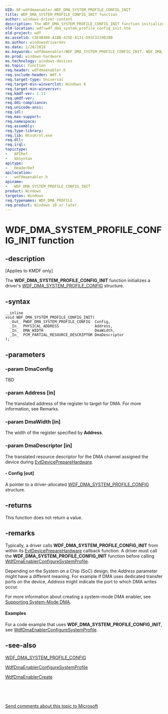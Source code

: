 ```yaml
---
UID: NF:wdfdmaenabler.WDF_DMA_SYSTEM_PROFILE_CONFIG_INIT
title: WDF_DMA_SYSTEM_PROFILE_CONFIG_INIT function
author: windows-driver-content
description: The WDF_DMA_SYSTEM_PROFILE_CONFIG_INIT function initializes a driver's WDF_DMA_SYSTEM_PROFILE_CONFIG structure.
old-location: wdf\wdf_dma_system_profile_config_init.htm
old-project: wdf
ms.assetid: C3E9B4D6-A1BB-425E-A131-D93C3219D28B
ms.author: windowsdriverdev
ms.date: 2/20/2018
ms.keywords: wdfdmaenabler/WDF_DMA_SYSTEM_PROFILE_CONFIG_INIT, WDF_DMA_SYSTEM_PROFILE_CONFIG_INIT, kmdf.wdf_dma_system_profile_config_init, wdf.wdf_dma_system_profile_config_init, WDF_DMA_SYSTEM_PROFILE_CONFIG_INIT function
ms.prod: windows-hardware
ms.technology: windows-devices
ms.topic: function
req.header: wdfdmaenabler.h
req.include-header: Wdf.h
req.target-type: Universal
req.target-min-winverclnt: Windows 8
req.target-min-winversvr: 
req.kmdf-ver: 1.11
req.umdf-ver: 
req.ddi-compliance: 
req.unicode-ansi: 
req.idl: 
req.max-support: 
req.namespace: 
req.assembly: 
req.type-library: 
req.lib: NtosKrnl.exe
req.dll: 
req.irql: 
topictype:
-	APIRef
-	kbSyntax
apitype:
-	HeaderDef
apilocation:
-	wdfdmaenabler.h
apiname:
-	WDF_DMA_SYSTEM_PROFILE_CONFIG_INIT
product: Windows
targetos: Windows
req.typenames: WDF_DMA_PROFILE
req.product: Windows 10 or later.
---
```


# WDF_DMA_SYSTEM_PROFILE_CONFIG_INIT function


## -description


<p class="CCE_Message">[Applies to KMDF only]

The <b>WDF_DMA_SYSTEM_PROFILE_CONFIG_INIT</b> function initializes a driver's <a href="..\wdfdmaenabler\ns-wdfdmaenabler-_wdf_dma_system_profile_config.md">WDF_DMA_SYSTEM_PROFILE_CONFIG</a> structure.


## -syntax


````
__inline
void WDF_DMA_SYSTEM_PROFILE_CONFIG_INIT(
  _Out_ PWDF_DMA_SYSTEM_PROFILE_CONFIG  Config,
  _In_  PHYSICAL_ADDRESS                Address,
  _In_  DMA_WIDTH                       DmaWidth,
  _In_  PCM_PARTIAL_RESOURCE_DESCRIPTOR DmaDescriptor
);
````


## -parameters




### -param DmaConfig

TBD


### -param Address [in]

The translated address of the register to target for DMA. For more information, see Remarks.


### -param DmaWidth [in]

The width of the register specified by <b>Address</b>.


### -param DmaDescriptor [in]

The translated resource descriptor for the DMA channel assigned 
      the device during <a href="..\wdfdevice\nc-wdfdevice-evt_wdf_device_prepare_hardware.md">EvtDevicePrepareHardware</a>.


#### - Config [out]

A pointer to a driver-allocated <a href="..\wdfdmaenabler\ns-wdfdmaenabler-_wdf_dma_system_profile_config.md">WDF_DMA_SYSTEM_PROFILE_CONFIG</a> structure.


## -returns



This function does not return a value.




## -remarks



Typically, a driver calls <b>WDF_DMA_SYSTEM_PROFILE_CONFIG_INIT</b> from within its <a href="..\wdfdevice\nc-wdfdevice-evt_wdf_device_prepare_hardware.md">EvtDevicePrepareHardware</a> callback function. A driver must call the <b>WDF_DMA_SYSTEM_PROFILE_CONFIG_INIT</b> function before calling <a href="..\wdfdmaenabler\nf-wdfdmaenabler-wdfdmaenablerconfiguresystemprofile.md">WdfDmaEnablerConfigureSystemProfile</a>.

Depending on the System on a Chip (SoC) design, the <i>Address</i> parameter might have a different meaning. For example if DMA uses dedicated transfer ports on the device, <i>Address</i> might indicate the port to which DMA writes occur.

 For more information about creating a system-mode DMA enabler, see <a href="https://msdn.microsoft.com/CCC77C15-69CA-44CB-8DEB-29F3EAEA44F6">Supporting System-Mode DMA</a>.


#### Examples

For a code example that uses <b>WDF_DMA_SYSTEM_PROFILE_CONFIG_INIT</b>, see <a href="..\wdfdmaenabler\nf-wdfdmaenabler-wdfdmaenablerconfiguresystemprofile.md">WdfDmaEnablerConfigureSystemProfile</a>.

<div class="code"></div>



## -see-also

<a href="..\wdfdmaenabler\ns-wdfdmaenabler-_wdf_dma_system_profile_config.md">WDF_DMA_SYSTEM_PROFILE_CONFIG</a>



<a href="..\wdfdmaenabler\nf-wdfdmaenabler-wdfdmaenablerconfiguresystemprofile.md">WdfDmaEnablerConfigureSystemProfile</a>



<a href="..\wdfdmaenabler\nf-wdfdmaenabler-wdfdmaenablercreate.md">WdfDmaEnablerCreate</a>



 

 

<a href="mailto:wsddocfb@microsoft.com?subject=Documentation%20feedback [wdf\wdf]:%20WDF_DMA_SYSTEM_PROFILE_CONFIG_INIT function%20 RELEASE:%20(2/20/2018)&amp;body=%0A%0APRIVACY STATEMENT%0A%0AWe use your feedback to improve the documentation. We don't use your email address for any other purpose, and we'll remove your email address from our system after the issue that you're reporting is fixed. While we're working to fix this issue, we might send you an email message to ask for more info. Later, we might also send you an email message to let you know that we've addressed your feedback.%0A%0AFor more info about Microsoft's privacy policy, see http://privacy.microsoft.com/en-us/default.aspx." title="Send comments about this topic to Microsoft">Send comments about this topic to Microsoft</a>

